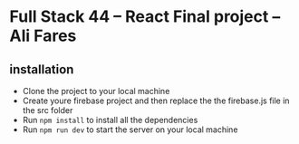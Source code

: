 # Full Stack 44 – React Final project – Ali Fares

## installation

- Clone the project to your local machine
- Create youre firebase project and then replace the the firebase.js file in the src folder
- Run `npm install` to install all the dependencies
- Run `npm run dev` to start the server on your local machine
